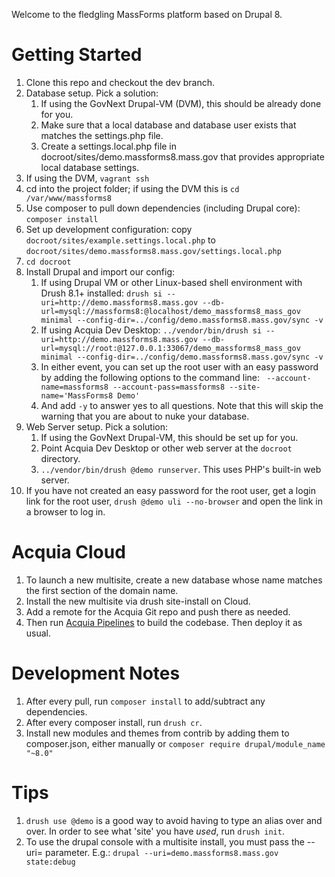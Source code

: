 Welcome to the fledgling MassForms platform based on Drupal 8.

Getting Started
==============
1. Clone this repo and checkout the dev branch.
1. Database setup. Pick a solution: 
    1. If using the GovNext Drupal-VM (DVM), this should be already done for you.
    1. Make sure that a local database and database user exists that matches the settings.php file.
    1. Create a settings.local.php file in docroot/sites/demo.massforms8.mass.gov that provides appropriate local database settings.
1. If using the DVM, `vagrant ssh`
1. cd into the project folder; if using the DVM this is `cd /var/www/massforms8`  
1. Use composer to pull down dependencies (including Drupal core): `composer install`
1. Set up development configuration: copy `docroot/sites/example.settings.local.php` to `docroot/sites/demo.massforms8.mass.gov/settings.local.php`
1. `cd docroot`
1. Install Drupal and import our config:
    1. If using Drupal VM or other Linux-based shell environment with Drush 8.1+ installed: `drush si --uri=http://demo.massforms8.mass.gov --db-url=mysql://massforms8:@localhost/demo_massforms8_mass_gov minimal --config-dir=../config/demo.massforms8.mass.gov/sync -v`
    1. If using Acquia Dev Desktop: `../vendor/bin/drush si --uri=http://demo.massforms8.mass.gov --db-url=mysql://root:@127.0.0.1:33067/demo_massforms8_mass_gov minimal --config-dir=../config/demo.massforms8.mass.gov/sync -v`
    1. In either event, you can set up the root user with an easy password by adding the following options to the command line: ` --account-name=massforms8 --account-pass=massforms8 --site-name='MassForms8 Demo'`
    1. And add `-y` to answer yes to all questions.  Note that this will skip the warning that you are about to nuke your database.
1. Web Server setup. Pick a solution:
    1. If using the GovNext Drupal-VM, this should be set up for you.
    1. Point Acquia Dev Desktop or other web server at the `docroot` directory.
    1. `../vendor/bin/drush @demo runserver`. This uses PHP's built-in web server. 
1. If you have not created an easy password for the root user, get a login link for the root user, `drush @demo uli --no-browser` and open the link in a browser to log in.

Acquia Cloud
==============
1. To launch a new multisite, create a new database whose name matches the first section of the domain name.
1. Install the new multisite via drush site-install on Cloud.
1. Add a remote for the Acquia Git repo and push there as needed.
1. Then run [Acquia Pipelines](https://docs.acquia.com/pipelines) to build the codebase. Then deploy it as usual.

Development Notes
==============
1. After every pull, run `composer install` to add/subtract any dependencies. 
1. After every composer install, run `drush cr`.
1. Install new modules and themes from contrib by adding them to composer.json, either manually or `composer require drupal/module_name "~8.0"`

Tips
==============
1. `drush use @demo` is a good way to avoid having to type an alias over and over. In order to see what 'site' you have _used_, run `drush init`.
1. To use the drupal console with a multisite install, you must pass the --uri= parameter.  E.g.: `drupal --uri=demo.massforms8.mass.gov state:debug`
